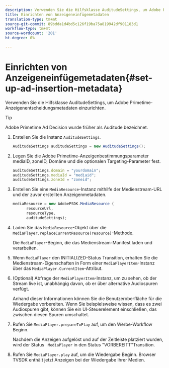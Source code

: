 ```yaml
---
description: Verwenden Sie die Hilfsklasse AuditudeSettings, um Adobe Primetime-Anzeigenentscheidungsmetadaten einzurichten.
title: Einrichten von Anzeigeneinfügemetadaten
translation-type: tm+mt
source-git-commit: 89bdda1d4bd5c126f19ba75a819942df901183d1
workflow-type: tm+mt
source-wordcount: '201'
ht-degree: 0%

---
```



# Einrichten von Anzeigeneinfügemetadaten{#set-up-ad-insertion-metadata}

Verwenden Sie die Hilfsklasse AuditudeSettings, um Adobe Primetime-Anzeigenentscheidungsmetadaten einzurichten.

>[!TIP]
>
>Adobe Primetime Ad Decision wurde früher als Auditude bezeichnet.

1. Erstellen Sie die Instanz `AuditudeSettings`.

   ```java
   AuditudeSettings auditudeSettings = new AuditudeSettings();
   ```

1. Legen Sie die Adobe Primetime-Anzeigenbestimmungsparameter mediaID, zoneID, Domäne und die optionalen Targeting-Parameter fest.

   ```js
   auditudeSettings.domain = "yourdomain"; 
   auditudeSettings.mediaId = "mediaid"; 
   auditudeSettings.zoneId = "zoneid";
   ```

1. Erstellen Sie eine `MediaResource`-Instanz mithilfe der Medienstream-URL und der zuvor erstellten Anzeigenmetadaten.

   ```js
   mediaResource = new AdobePSDK.MediaResource ( 
         resourceUrl, 
         resourceType,  
         auditudeSettings);
   ```

1. Laden Sie das `MediaResource`-Objekt über die `MediaPlayer.replaceCurrentResource(resource)`-Methode.

   Die `MediaPlayer`-Beginn, die das Medienstream-Manifest laden und verarbeiten.

1. Wenn `MediaPlayer` den INITIALIZED-Status Transition, erhalten Sie die Medienstream-Eigenschaften in Form einer `MediaPlayerItem`-Instanz über das `MediaPlayer.CurrentItem`-Attribut.
1. (Optional) Abfrage der `MediaPlayerItem`-Instanz, um zu sehen, ob der Stream live ist, unabhängig davon, ob er über alternative Audiospuren verfügt.

   Anhand dieser Informationen können Sie die Benutzeroberfläche für die Wiedergabe vorbereiten. Wenn Sie beispielsweise wissen, dass es zwei Audiospuren gibt, können Sie ein UI-Steuerelement einschließen, das zwischen diesen Spuren umschaltet.

1. Rufen Sie `MediaPlayer.prepareToPlay` auf, um den Werbe-Workflow Beginn.

   Nachdem die Anzeigen aufgelöst und auf der Zeitleiste platziert wurden, wird der Status `  MediaPlayer ` in den Status &quot;VORBEREITT&quot;Transition.
1. Rufen Sie `MediaPlayer.play` auf, um die Wiedergabe Beginn.
Browser TVSDK enthält jetzt Anzeigen bei der Wiedergabe Ihrer Medien.
